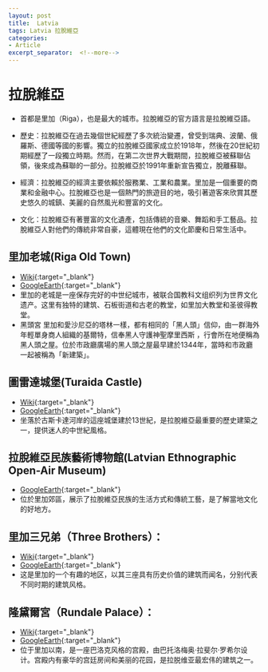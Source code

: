 ```yaml
---
layout: post
title:  Latvia
tags: Latvia 拉脫維亞 
categories:
- Article
excerpt_separator:  <!--more-->
---
```

# 拉脫維亞
- 首都是里加（Riga），也是最大的城市。拉脫維亞的官方語言是拉脫維亞語。

- 歷史：拉脫維亞在過去幾個世紀經歷了多次統治變遷，曾受到瑞典、波蘭、俄羅斯、德國等國的影響。獨立的拉脫維亞國家成立於1918年，然後在20世紀初期經歷了一段獨立時期。然而，在第二次世界大戰期間，拉脫維亞被蘇聯佔領，後來成為蘇聯的一部分。拉脫維亞於1991年重新宣告獨立，脫離蘇聯。

- 經濟：拉脫維亞的經濟主要依賴於服務業、工業和農業。里加是一個重要的商業和金融中心。拉脫維亞也是一個熱門的旅遊目的地，吸引著遊客來欣賞其歷史悠久的城鎮、美麗的自然風光和豐富的文化。

- 文化：拉脫維亞有著豐富的文化遺產，包括傳統的音樂、舞蹈和手工藝品。拉脫維亞人對他們的傳統非常自豪，這體現在他們的文化節慶和日常生活中。

## 里加老城(Riga Old Town)
- [Wiki](https://zh.wikipedia.org/wiki/里加老城 "Wiki"){:target="_blank"} 
- [GoogleEarth](https://earth.google.com/web/search/Riga+Old+Town "GoogleEarth"){:target="_blank"} 
- 里加的老城是一座保存完好的中世纪城市，被联合国教科文组织列为世界文化遗产。这里有独特的建筑、石板街道和古老的教堂，如里加大教堂和圣彼得教堂。
- 黑頭宮 里加和愛沙尼亞的塔林一樣，都有相同的「黑人頭」信仰，由一群海外年輕單身商人組織的基爾特，信奉黑人守護神聖摩里西斯 ，行會所在地便稱為黑人頭之屋。位於市政廳廣場的黑人頭之屋最早建於1344年，當時和市政廳一起被稱為「新建築」。

## 圖雷達城堡(Turaida Castle)
- [Wiki](https://zh.wikipedia.org/wiki/塔爾賓斯城堡 "Wiki"){:target="_blank"} 
- [GoogleEarth](https://earth.google.com/web/search/Turaida+Castle "GoogleEarth"){:target="_blank"} 
- 坐落於古斯卡達河岸的這座城堡建於13世紀，是拉脫維亞最重要的歷史建築之一，提供迷人的中世紀風格。

## 拉脫維亞民族藝術博物館(Latvian Ethnographic Open-Air Museum)
- [GoogleEarth](https://earth.google.com/web/search/Latvian+Ethnographic+Open-Air+Museum "GoogleEarth"){:target="_blank"} 
- 位於里加郊區，展示了拉脫維亞民族的生活方式和傳統工藝，是了解當地文化的好地方。

## 里加三兄弟（Three Brothers）： 
- [Wiki](https://zh.wikipedia.org/zh-tw/%E9%87%8C%E5%8A%A0%E4%B8%89%E5%85%84%E5%BC%9F "Wiki"){:target="_blank"} 
- [GoogleEarth](https://earth.google.com/web/search/Three+Brothers,+Mazā+Pils+iela,+Central+District,+Riga,+Latvia/@56.95042151,24.1040768,7.60626996a,436.01444962d,35y,360h,0t,0r/ "GoogleEarth"){:target="_blank"} 
- 这是里加的一个有趣的地区，以其三座具有历史价值的建筑而闻名，分别代表不同时期的建筑风格。

## 隆黛爾宮（Rundale Palace）： 
- [Wiki](https://zh.wikipedia.org/zh-tw/%E9%9A%86%E9%BB%9B%E7%88%BE%E5%AE%AE "Wiki"){:target="_blank"} 
- [GoogleEarth](https://earth.google.com/web/search/Rundale+Palace/@56.41355302,24.02452462,23.25446522a,476.02019135d,35y,2.41316636h,42.66721015t,0r/ "GoogleEarth"){:target="_blank"} 
- 位于里加以南，是一座巴洛克风格的宫殿，由巴托洛梅奥·拉斐尔·罗希尔设计。宫殿内有豪华的宫廷房间和美丽的花园，是拉脱维亚最宏伟的建筑之一。

